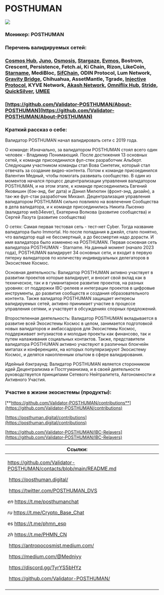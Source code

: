 # POSTHUMAN

![](../../.gitbook/assets/image.png)

### **Моникер:** POSTHUMAN

### **Перечень валидируемых сетей:**&#x20;

### [Cosmos Hub](../../cosmobook/cosmoshub.md), [Juno](../../cosmobook/juno/), [Osmosis](../../cosmobook/osmosis.md), [Stargaze](../../cosmobook/stargaze.md), [Evmos](../../cosmobook/evmos.md), Bostrom, Crescent, Persistence, Fetch.ai, Ki Chain, Rizon, LikeCoin, [Starname](../../cosmobook/starname.md), MediBloc, [SifChain](../../cosmobook/sifchain.md), ODIN Protocol, Lum Network, [Gravity Bridge](../../cosmobook/gravity-bridge.md), Chihuahua, AssetMantle, Tgrade, [Injective Protocol](../../cosmobook/injective.md), KYVE Network, [Akash Network](../../cosmobook/akash.md),  [Omniflix Hub](../../cosmobook/omniflix.md), [Stride](../../readme/stride.md), [QuickSilver](../../readme/quicksilver.md), [UMEE](../../readme/umee.md)

### [https://github.com/Validator-POSTHUMAN/About-POSTHUMAN](https://github.com/Validator-POSTHUMAN/About-POSTHUMAN)



### **Краткий рассказ о себе:**

Валидатор POSTHUMAN начал валидировать сети с 2019 года.

О команде: Изначально, за валидатором POSTHUMAN стоял всего один человек - Владимир Понимающий. После достижения 13 основных сетей, к команде присоединился фул-стек разработчик Альберт. Следующим участником команды стал Вова Синтетик, который стал отвечать за создание видео-контента. Потом к команде присоединился Валентин Медный, чтобы помогать развивать сообщество. В один из моментов начался процесс децентрализации управления валидатором POSTHUMAN, и на этом этапе, к команде присоединились Евгений Яковишин (бэк-энд, биг дата) и Данил Милютин (фронт-энд, дизайн), а так-же фул-стак разработчик Михаил. Децентрализация управления валидатором POSTHUMAN сильно повлияло на вовлечение Сообщества в дела валидатора, и к команде присоединились Никита Лысенко (валидатор web34ever), Екатерина Волкова (развитие сообщества) и Сергей Лазута (развитие сообщества)

О сетях: Самая первая тестовая сеть - тест-нет Cyber. Тогда название валидатора было Immortal. Но после попадания в джейл, стало понятно, что валидатор ещё не бессмертный, а до бессмертия надо дорасти. И имя валидатора было изменено на POSTHUMAN. Первая основная сеть валидатора POSTHUMAN - Starname. На данный момент (начало 2023 года), POSTHUMAN валидирует 34 основных сети, и входит в первую пятерку валидаторов по количеству индивидуальных делегаторов в Экосистеме Космос.

Основная деятельность: Валидатор POSTHUMAN активно участвует в развитии проектов которые валидирует, и вносит свой вклад как в техническое, так и в гуманитарное развитие проектов, на разных уровнях: от поддержки IBC-релеев и интеграции проектов в цифровые инструменты, до развития сообществ и создания образовательного контента. Также валидатор POSTHUMAN защищает интересы валидируемых сетей, активно принимает участие в процессе управления сетями, и участвует в обсуждениях спорных предложений.

Второстепенная деятельность: Валидатор POSTHUMAN вкладывается в развитие всей Экосистемы Космос в целом, занимается подготовкой новых валидаторов и амбассадоров для Экосистемы Космос, поддерживает энтузиастов и молодые проекты как финансово, так и путем налаживания социальных контактов. Также, представители валидатора POSTHUMAN активно участвуют в различных блокчейн митапах и конференциях, на которых популяризируют Экосистему Космос, и делятся накопленным опытом в сфере валидирования.

Идейный бэкграунд: Валидатор POSTHUMAN является сторонником идей Децентрализма и Постгуманизма, и в своей деятельности руководствуется принципами Сетевого Нейтралитета, Автономности и Активного Участия.



### **Участие в жизни экосистемы (продукты):**

[**https://github.com/Validator-POSTHUMAN/contributions**](https://github.com/Validator-POSTHUMAN/contributions)

[https://posthuman.digital/contributions](https://posthuman.digital/contributions)

[https://github.com/Validator-POSTHUMAN/IBC-Relayers](https://github.com/Validator-POSTHUMAN/IBC-Relayers)



<table><thead><tr><th>Ссылки:</th><th data-hidden></th><th data-hidden></th></tr></thead><tbody><tr><td><p><a href="https://github.com/Validator-POSTHUMAN/contacts/blob/main/README.md">https://github.com/Validator-POSTHUMAN/contacts/blob/main/README.md</a></p><p></p><p><img src="../../.gitbook/assets/icons_wb-web.png" alt="" data-size="line"> <a href="https://posthuman.digital/">https://posthuman.digital/</a></p><p><img src="../../.gitbook/assets/icons_wb-twitter.png" alt="" data-size="line"> <a href="https://twitter.com/POSTHUMAN_DVS">https://twitter.com/POSTHUMAN_DVS</a></p><p><img src="../../.gitbook/assets/icons_wb-telegram (3).png" alt="" data-size="line"><em>en</em> <a href="https://t.me/posthumanchat">https://t.me/posthumanchat</a></p><p><img src="../../.gitbook/assets/icons_wb-telegram (1).png" alt="" data-size="line"><em>ru</em> <a href="https://t.me/Crypto_Base_Chat">https://t.me/Crypto_Base_Chat</a></p><p><img src="../../.gitbook/assets/icons_wb-telegram (4).png" alt="" data-size="line">es <a href="https://t.me/phmn_esp">https://t.me/phmn_esp</a></p><p><img src="../../.gitbook/assets/icons_wb-telegram (2).png" alt="" data-size="line"><em>zh</em> <a href="https://t.me/PHMN_CN">https://t.me/PHMN_CN</a></p><p><img src="../../.gitbook/assets/icons_wb-medium (1).png" alt="" data-size="line"> <a href="https://antropocosmist.medium.com/">https://antropocosmist.medium.com/</a></p><p><img src="../../.gitbook/assets/icons_wb-medium.png" alt="" data-size="line"> <a href="https://medium.com/@Medniyy">https://medium.com/@Medniyy</a></p><p><img src="../../.gitbook/assets/icons_wb-discord.png" alt="" data-size="line"> <a href="https://discord.gg/TyrYS5bHYz">https://discord.gg/TyrYS5bHYz</a></p><p><img src="../../.gitbook/assets/icons_wb-github.png" alt="" data-size="line"> <a href="https://github.com/Validator-POSTHUMAN/">https://github.com/Validator-POSTHUMAN/</a></p></td><td></td><td></td></tr><tr><td></td><td></td><td></td></tr></tbody></table>
